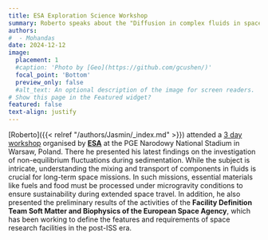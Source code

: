 ```yaml
---
title: ESA Exploration Science Workshop
summary: Roberto speaks about the "Diffusion in complex fluids in space" at the European Space Agency workshop held in Warsaw.
authors:
#  - Mohandas
date: 2024-12-12
image:
  placement: 1
  #caption: 'Photo by [Geo](https://github.com/gcushen/)'
  focal_point: 'Bottom'
  preview_only: false
  #alt_text: An optional description of the image for screen readers.
# Show this page in the Featured widget?
featured: false
text-align: justify
---
```


<!--more-->
[Roberto]({{< relref "/authors/Jasmin/_index.md" >}}) attended a [3 day workshop](https://hreworkshop-poland2024.eu/) organised by **[ESA](https://www.esa.int/)** at the PGE Narodowy National Stadium in Warsaw, Poland. There he presented his latest findings on the investigation of non-equilibrium fluctuations during sedimentation. While the subject is intricate, understanding the mixing and transport of components in fluids is crucial for long-term space missions. In such missions, essential materials like fuels and food must be processed under microgravity conditions to ensure sustainability during extended space travel. In addition, he also presented the preliminary results of the activities of the **Facility Definition Team Soft Matter and Biophysics of the European Space Agency**, which has been working to define the features and requirements of space research facilities in the post-ISS era.
